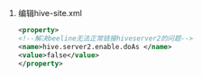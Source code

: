 1. 编辑hive-site.xml

   ```xml
   <property>
   <!--解决beeline无法正常链接hiveserver2的问题-->
   <name>hive.server2.enable.doAs </name>
   <value>false</value>
   </property>
   ```

   